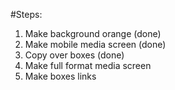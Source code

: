#Steps:

1. Make background orange (done)
2. Make mobile media screen (done)
3. Copy over boxes (done)
4. Make full format media screen
5. Make boxes links
